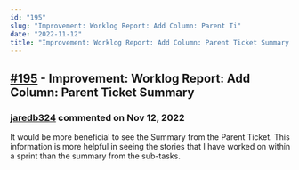 ```yaml
---
id: "195"
slug: "Improvement: Worklog Report: Add Column: Parent Ti"
date: "2022-11-12"
title: "Improvement: Worklog Report: Add Column: Parent Ticket Summary "
---
```



## [#195](https://github.com/shridhar-tl/jira-assistant/issues/195) - Improvement: Worklog Report: Add Column: Parent Ticket Summary 

### [jaredb324](https://github.com/jaredb324) commented on Nov 12, 2022

It would be more beneficial to see the Summary from the Parent Ticket. This information is more helpful in seeing the stories that I have worked on within a sprint than the summary from the sub-tasks.


